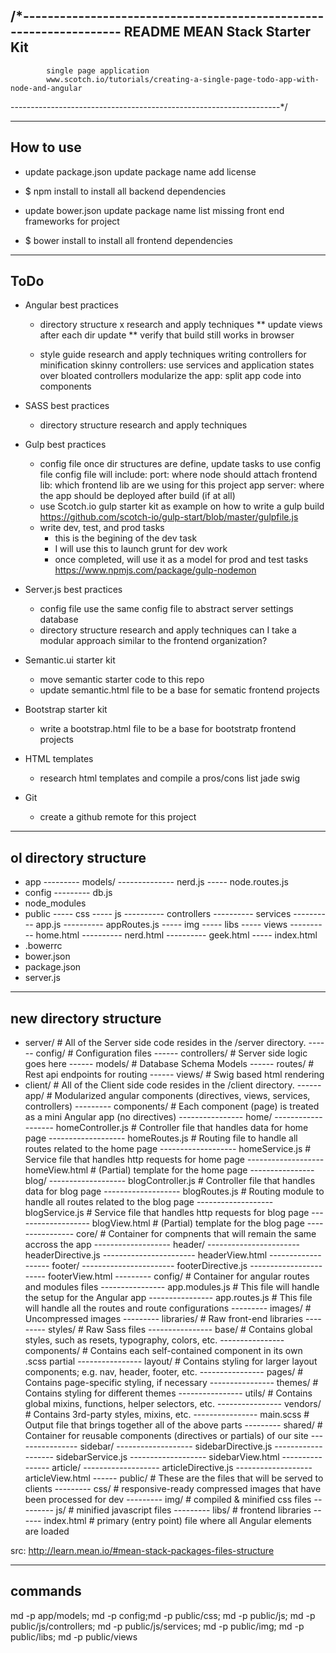 /*-------------------------------------------------------------------
README		MEAN Stack Starter Kit
---------------------------------------------------------------------
			single page application
			www.scotch.io/tutorials/creating-a-single-page-todo-app-with-node-and-angular
-------------------------------------------------------------------*/



---------------------------------------------------------------------
How to use
---------------------------------------------------------------------

- update package.json
	update package name
	add license

- $ npm install
	to install all backend dependencies

- update bower.json
	update package name
	list missing front end frameworks for project

- $ bower install
	to install all frontend dependencies




---------------------------------------------------------------------
ToDo
---------------------------------------------------------------------

- Angular best practices
	- directory structure
		x research and apply techniques
		** update views after each dir update
		** verify that build still works in browser

	- style guide
		research and apply techniques
		writing controllers for minification
		skinny controllers: use services and application states over bloated controllers
		modularize the app: split app code into components


- SASS best practices
	- directory structure
		research and apply techniques


- Gulp best practices
	- config file
		once dir structures are define, update tasks to use config file
		config file will include:
			port:			where node should attach
			frontend lib:	which frontend lib are we using for this project
			app server:		where the app should be deployed after build (if at all)
	- use Scotch.io gulp starter kit as example on how to write a gulp build
		https://github.com/scotch-io/gulp-start/blob/master/gulpfile.js
	- write dev, test, and prod tasks
		- this is the begining of the dev task
		- I will use this to launch grunt for dev work
		- once completed, will use it as a model for prod and test tasks
		https://www.npmjs.com/package/gulp-nodemon


- Server.js best practices
	- config file
		use the same config file to abstract server settings
		database
	- directory structure
		research and apply techniques
		can I take a modular approach similar to the frontend organization?


- Semantic.ui starter kit
	- move semantic starter code to this repo
	- update semantic.html file to be a base for sematic frontend projects


- Bootstrap starter kit
	- write a bootstrap.html file to be a base for bootstratp frontend projects


- HTML templates
	- research html templates and compile a pros/cons list
		jade
		swig

- Git
	- create a github remote for this project







---------------------------------------------------------------------
ol directory structure
---------------------------------------------------------------------

- app
--------- models/
-------------- nerd.js <!-- the nerd model to handle CRUD -->
----- node.routes.js
- config
--------- db.js 
- node_modules <!-- created by npm install -->
- public <!-- all frontend and angular stuff -->
----- css
----- js
---------- controllers <!-- angular controllers -->
---------- services <!-- angular services -->
---------- app.js <!-- angular application -->
---------- appRoutes.js <!-- angular routes -->
----- img
----- libs <!-- created by bower install -->
----- views 
---------- home.html
---------- nerd.html
---------- geek.html
----- index.html
- .bowerrc <!-- tells bower where to put files (public/libs) -->
- bower.json <!-- tells bower which files we need -->
- package.json <!-- tells npm which packages we need -->
- server.js <!-- set up our node application -->





---------------------------------------------------------------------
new directory structure
---------------------------------------------------------------------


- server/ 									# All of the Server side code resides in the /server directory.
------ config/     							# Configuration files
------ controllers/							# Server side logic goes here
------ models/     							# Database Schema Models
------ routes/     							# Rest api endpoints for routing
------ views/      							# Swig based html rendering
- client/									# All of the Client side code resides in the /client directory.
------ app/									# Modularized angular components (directives, views, services, controllers)
--------- components/						# Each component (page) is treated as a mini Angular app (no directives)
---------------- home/ 
------------------- homeController.js 		# Controller file that handles data for home page
------------------- homeRoutes.js 			# Routing file to handle all routes related to the home page
------------------- homeService.js 			# Service file that handles http requests for home page
------------------- homeView.html 			# (Partial) template for the home page
---------------- blog/
------------------- blogController.js 		# Controller file that handles data for blog page
------------------- blogRoutes.js 			# Routing module to handle all routes related to the blog page
------------------- blogService.js 			# Service file that handles http requests for blog page
------------------- blogView.html 			# (Partial) template for the blog page
---------------- core/						# Container for compnents that will remain the same accross the app
------------------- header/
----------------------- headerDirective.js 
----------------------- headerView.html
------------------- footer/
----------------------- footerDirective.js 
----------------------- footerView.html
--------- config/							# Container for angular routes and modules files
---------------- app.modules.js 			# This file will handle the setup for the Angular app
---------------- app.routes.js 				# This file will handle all the routes and route configurations
--------- images/							# Uncompressed images
--------- libraries/						# Raw front-end libraries
--------- styles/							# Raw Sass files
---------------- base/						# Contains global styles, such as resets, typography, colors, etc.
---------------- components/ 				# Contains each self-contained component in its own .scss partial
---------------- layout/ 					# Contains styling for larger layout components; e.g. nav, header, footer, etc.
---------------- pages/ 					# Contains page-specific styling, if necessary
---------------- themes/ 					# Contains styling for different themes
---------------- utils/ 					# Contains global mixins, functions, helper selectors, etc.
---------------- vendors/ 					# Contains 3rd-party styles, mixins, etc.
---------------- main.scss 					# Output file that brings together all of the above parts
--------- shared/							# Container for reusable components (directives or partials) of our site
---------------- sidebar/
------------------- sidebarDirective.js 
------------------- sidebarService.js
------------------- sidebarView.html
---------------- article/
------------------- articleDirective.js
------------------- articleView.html
------ public/     							# These are the files that will be served to clients
--------- css/								# responsive-ready compressed images that have been processed for dev
--------- img/								# compiled & minified css files
--------- js/								# minified javascript files
--------- libs/								# frontend libraries
------ index.html 							# primary (entry point) file where all Angular elements are loaded






src: http://learn.mean.io/#mean-stack-packages-files-structure




-----------------------
commands
-----------------------

md -p app/models;
md -p config;md -p public/css;
md -p public/js;
md -p public/js/controllers;
md -p public/js/services;
md -p public/img;
md -p public/libs;
md -p public/views


















